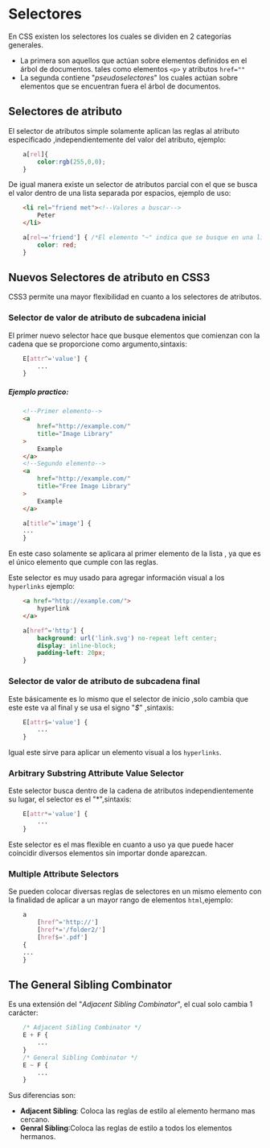 #   Selectores
En CSS existen los selectores los cuales se dividen en 2 categorías generales.
*   La primera son aquellos que actúan sobre elementos definidos en el árbol de documentos. tales como elementos `<p>` y atributos `href=""`
*   La segunda contiene "*pseudoselectores*" los cuales actúan sobre elementos que se encuentran fuera el árbol de documentos.

## Selectores de atributo 

El selector de atributos simple solamente aplican las reglas al atributo especificado ,independientemente del valor del atributo, ejemplo:
```css
    a[rel]{
        color:rgb(255,0,0);
    }
```
De igual manera existe un selector de atributos parcial con el que se busca el valor dentro de una lista separada por espacios, ejemplo de uso:
```html
    <li rel="friend met"><!--Valores a buscar-->
        Peter
    </li>
``` 
```css
    a[rel~='friend'] { /*El elemento "~" indica que se busque en una lista separada por espacios*/
        color: red;
    }
```
## Nuevos Selectores de atributo en CSS3
CSS3 permite una mayor flexibilidad en cuanto a los selectores de atributos.

### Selector de valor de atributo de subcadena inicial
El primer nuevo selector hace que busque elementos que comienzan con la cadena que se proporcione como argumento,sintaxis:
```css
    E[attr^='value'] {
        ...
    }
```
##### Ejemplo practico:
```html
    <!--Primer elemento-->
    <a  
        href="http://example.com/" 
        title="Image Library"
    >
        Example
    </a>
    <!--Segundo elemento-->
    <a  
        href="http://example.com/" 
        title="Free Image Library"
    >
        Example
    </a>
```
```css
    a[title^='image'] {
    ...
    }
```
En este caso solamente se aplicara al primer elemento de la lista , ya que es el único elemento que cumple con las reglas.

Este selector es muy usado para agregar información visual a los `hyperlinks` ejemplo:
```html
    <a href="http://example.com/">
        hyperlink
    </a>
```
```css
    a[href^='http'] {
        background: url('link.svg') no-repeat left center;
        display: inline-block;
        padding-left: 20px;
    }
```
### Selector de valor de atributo de subcadena final
Este básicamente es lo mismo que el selector de inicio ,solo cambia que este este va al final y se usa el signo "*$*" ,sintaxis:
```css
    E[attr$='value'] {
        ...
    }
```
Igual este sirve para aplicar un elemento visual a los `hyperlinks`.

### Arbitrary Substring Attribute Value Selector
Este selector busca dentro de la cadena de atributos independientemente su lugar, el selector es el "*",sintaxis:
```css
    E[attr*='value'] {
        ...
    }
```

Este selector es el mas flexible en cuanto a uso ya que puede hacer coincidir diversos elementos sin importar donde aparezcan.

### Multiple Attribute Selectors
Se pueden colocar diversas reglas de selectores en un mismo elemento con la finalidad de aplicar a un mayor rango de elementos `html`,ejemplo:
```css
    a
        [href^='http://']
        [href*='/folder2/']
        [href$='.pdf'] 
    {
    ...
    }
```
## The General Sibling Combinator
Es una extensión del "*Adjacent Sibling Combinator*", el cual solo cambia 1 carácter:
```css
    /* Adjacent Sibling Combinator */
    E + F {
        ...
    } 
    /* General Sibling Combinator */
    E ~ F {
        ...
    } 
```
Sus diferencias son:
*   **Adjacent Sibling**: Coloca las reglas de estilo al elemento hermano mas cercano.
*   **Genral Sibling**:Coloca las reglas de estilo a todos los elementos hermanos.
